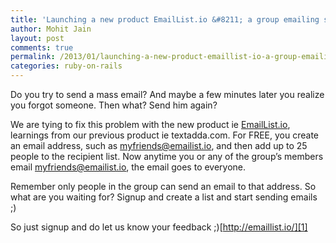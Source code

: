 ```yaml
---
title: 'Launching a new product EmailList.io &#8211; a group emailing service'
author: Mohit Jain
layout: post
comments: true
permalink: /2013/01/launching-a-new-product-emaillist-io-a-group-emailing-service/
categories: ruby-on-rails
---
```


Do you try to send a mass email? And maybe a few minutes later you realize you forgot someone. Then what? Send him again?

We are tying to fix this problem with the new product ie [EmailList.io][1], learnings from our previous product ie textadda.com. For FREE, you create an email address, such as myfriends@emailist.io, and then add up to 25 people to the recipient list. Now anytime you or any of the group’s members email myfriends@emailist.io, the email goes to everyone.

 [1]: http://emaillist.io/?utm_source=codebeerstartups&utm_medium=blogpost&utm_campaign=codebeerstartups

Remember only people in the group can send an email to that address. So what are you waiting for? Signup and create a list and start sending emails ;)

So just signup and do let us know your feedback ;)[http://emaillist.io/][1]
